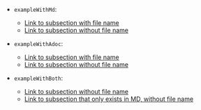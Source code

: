 

- `exampleWithMd`:
  - [Link to subsection with file name](exampleWithMd/README.md#example-subsection)
  - [Link to subsection without file name](exampleWithMd/#example-subsection)

- `exampleWithAdoc`:
  - [Link to subsection with file name](exampleWithAdoc/README.adoc#example-subsection)
  - [Link to subsection without file name](exampleWithAdoc/#example-subsection)

- `exampleWithBoth`:
  - [Link to subsection without file name](exampleWithBoth/#example-subsection)
  - [Link to subsection that only exists in MD, without file name](exampleWithBoth/#further-subsection-in-md)